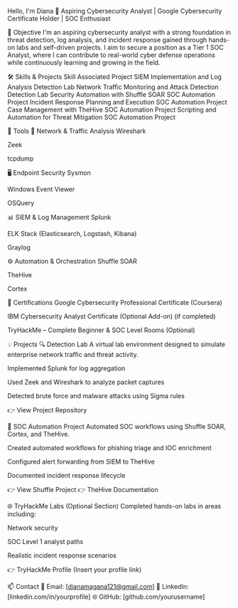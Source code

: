 
Hello, I'm Diana 👋
Aspiring Cybersecurity Analyst | Google Cybersecurity Certificate Holder | SOC Enthusiast

🎯 Objective
I'm an aspiring cybersecurity analyst with a strong foundation in threat detection, log analysis, and incident response gained through hands-on labs and self-driven projects. I aim to secure a position as a Tier 1 SOC Analyst, where I can contribute to real-world cyber defense operations while continuously learning and growing in the field.

🛠️ Skills & Projects
Skill	Associated Project
SIEM Implementation and Log Analysis	Detection Lab
Network Traffic Monitoring and Attack Detection	Detection Lab
Security Automation with Shuffle SOAR	SOC Automation Project
Incident Response Planning and Execution	SOC Automation Project
Case Management with TheHive	SOC Automation Project
Scripting and Automation for Threat Mitigation	SOC Automation Project

🧰 Tools
🔌 Network & Traffic Analysis
Wireshark

Zeek

tcpdump

🖥️ Endpoint Security
Sysmon

Windows Event Viewer

OSQuery

📊 SIEM & Log Management
Splunk

ELK Stack (Elasticsearch, Logstash, Kibana)

Graylog

⚙️ Automation & Orchestration
Shuffle SOAR

TheHive

Cortex

📜 Certifications
Google Cybersecurity Professional Certificate (Coursera)

IBM Cybersecurity Analyst Certificate (Optional Add-on) (if completed)

TryHackMe – Complete Beginner & SOC Level Rooms (Optional)

💡 Projects
🔍 Detection Lab
A virtual lab environment designed to simulate enterprise network traffic and threat activity.

Implemented Splunk for log aggregation

Used Zeek and Wireshark to analyze packet captures

Detected brute force and malware attacks using Sigma rules

👉 View Project Repository

🤖 SOC Automation Project
Automated SOC workflows using Shuffle SOAR, Cortex, and TheHive.

Created automated workflows for phishing triage and IOC enrichment

Configured alert forwarding from SIEM to TheHive

Documented incident response lifecycle

👉 View Shuffle Project
👉 TheHive Documentation

🌐 TryHackMe Labs (Optional Section)
Completed hands-on labs in areas including:

Network security

SOC Level 1 analyst paths

Realistic incident response scenarios

👉 TryHackMe Profile (Insert your profile link)

📫 Contact
📧 Email: [dianamagana121@gmail.com]
💼 LinkedIn: [linkedin.com/in/yourprofile]
🌐 GitHub: [github.com/yourusername]
